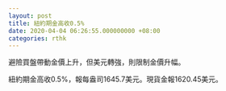 ```yaml
---
layout: post
title: 紐約期金高收0.5%
date: 2020-04-04 06:26:55.000000000 +08:00
categories: rthk
---
```


避險買盤帶動金價上升，但美元轉強，則限制金價升幅。

紐約期金高收0.5%，報每盎司1645.7美元。現貨金報1620.45美元。
